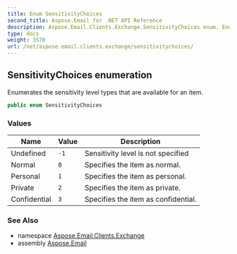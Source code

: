 ```yaml
---
title: Enum SensitivityChoices
second_title: Aspose.Email for .NET API Reference
description: Aspose.Email.Clients.Exchange.SensitivityChoices enum. Enumerates the sensitivity level types that are available for an item
type: docs
weight: 3570
url: /net/aspose.email.clients.exchange/sensitivitychoices/
---
```

## SensitivityChoices enumeration

Enumerates the sensitivity level types that are available for an item.

```csharp
public enum SensitivityChoices
```

### Values

| Name | Value | Description |
| --- | --- | --- |
| Undefined | `-1` | Sensitivity level is not specified |
| Normal | `0` | Specifies the item as normal. |
| Personal | `1` | Specifies the item as personal. |
| Private | `2` | Specifies the item as private. |
| Confidential | `3` | Specifies the item as confidential. |

### See Also

* namespace [Aspose.Email.Clients.Exchange](../../aspose.email.clients.exchange/)
* assembly [Aspose.Email](../../)


